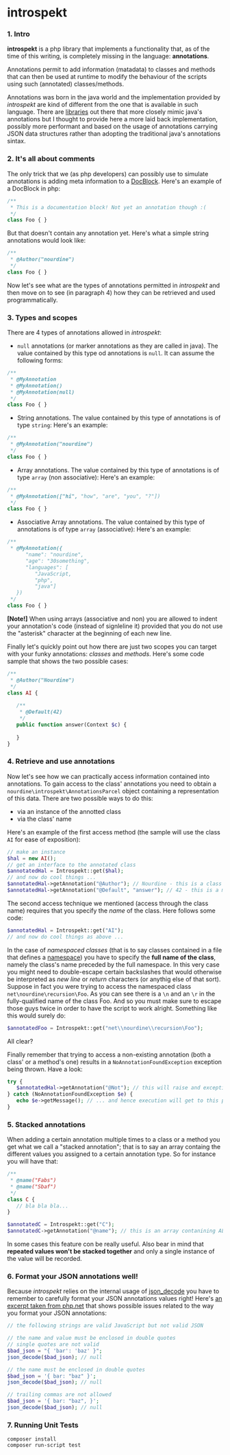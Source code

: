 introspekt
==========

### 1. Intro

**introspekt** is a php library that implements a functionality that, as of the time of this writing, is completely missing in the language: **annotations**.

Annotations permit to add information (matadata) to classes and methods that can then be used at runtime to modify the behaviour of the scripts using such (annotated) classes/methods.

Annotations was born in the java world and the implementation provided by _introspekt_ are kind of different from the one that is available in such language. There are [libraries](http://code.google.com/p/addendum/) out there that more closely mimic java's annotations but I thought to provide here a more laid back implementation, possibly more performant and based on the usage of annotations carrying JSON data structures rather than adopting the traditional java's annotations sintax.

### 2. It's all about comments

The only trick that we (as php developers) can possibly use to simulate annotations is adding meta information to a [DocBlock](http://en.wikipedia.org/wiki/PHPDoc#DocBlock). Here's an example of a DocBlock in php:

```php
/**
 * This is a documentation block! Not yet an annotation though :(
 */
class Foo { }
```

But that doesn't contain any annotation yet. Here's what a simple string annotations would look like:

```php
/**
 * @Author("nourdine")
 */
class Foo { }
```

Now let's see what are the types of annotations permitted in _introspekt_ and then move on to see (in paragraph 4) how they can be retrieved and used programmatically.

### 3. Types and scopes

There are 4 types of annotations allowed in _introspekt_:

  * `null` annotations (or marker annotations as they are called in java). The value contained by this type od annotations is `null`. It can assume the following forms: 

```php
/**
 * @MyAnnotation
 * @MyAnnotation()
 * @MyAnnotation(null)
 */
class Foo { }
```

  * String annotations. The value contained by this type of annotations is of type `string`: Here's an example: 

```php
/**
 * @MyAnnotation("nourdine")
 */
class Foo { }
```

  * Array annotations. The value contained by this type of annotations is of type `array` (non associative): Here's an example: 

```php
/**
 * @MyAnnotation(["hi", "how", "are", "you", "?"])
 */
class Foo { }
```

  * Associative Array annotations. The value contained by this type of annotations is of type `array` (associative): Here's an example: 

```php
/**
 * @MyAnnotation({
      "name": "nourdine",
      "age": "30something",
      "languages": [
         "JavaScript,
         "php",
         "java"]
   })
 */
class Foo { }
```

**[Note!]** When using arrays (associative and non) you are allowed to indent your annotation's code (instead of signleline it) provided that you do not use the "asterisk" character at the beginning of each new line.

Finally let's quickly point out how there are just two scopes you can target with your funky annotations: _classes_ and _methods_. Here's some code sample that shows the two possible cases:

```php
/**
 * @Author("Nourdine")
 */
class AI { 
   
   /**
    * @Default(42)
    */
   public function answer(Context $c) {
      
   } 
}
```

### 4. Retrieve and use annotations

Now let's see how we can practically access information contained into annotations. To gain access to the class' annotations you need to obtain a `nourdine\introspekt\AnnotationsParcel` object containing a representation of this data. There are two possible ways to do this:

  * via an instance of the annotted class 
  * via the class' name

Here's an example of the first access method (the sample will use the class `AI` for ease of exposition):

```php
// make an instance
$hal = new AI();
// get an interface to the annotated class
$annotatedHal = Introspekt::get($hal);
// and now do cool things ...
$annotatedHal->getAnnotation("@Author"); // Nourdine - this is a class annotation 
$annotatedHal->getAnnotation("@Default", "answer"); // 42 - this is a method annotation
```

The second access technique we mentioned (access through the class name) requires that you specify the _name_ of the class. Here follows some code:

```php
$annotatedHal = Introspekt::get("AI");
// and now do cool things as above ...
```

In the case of _namespaced classes_ (that is to say classes contained in a file that defines a [namespace](http://php.net/manual/en/language.namespaces.php)) you have to specify the **full name of the class**, namely the class's name preceded by the full namespace. In this very case you might need to double-escape certain backslashes that would otherwise be interpreted as _new line_ or _return_ characters (or anythig else of that sort). Suppose in fact you were trying to access the namespaced class `net\nourdine\recursion\Foo`. As you can see there is a `\n` and an `\r` in the fully-qualified name of the class Foo. And so you must make sure to escape those guys twice in order to have the script to work alright. Something like this would surely do:

```php
$annotatedFoo = Introspekt::get("net\\nourdine\\recursion\Foo");
```

All clear? 

Finally remember that trying to access a non-existing annotation (both a class' or a method's one) results in a `NoAnnotationFoundException` exception being thrown. Have a look: 

```php
try {
   $annotatedHal->getAnnotation("@Not"); // this will raise and exception ...
} catch (NoAnnotationFoundException $e) {
   echo $e->getMessage(); // ... and hence execution will get to this point!
}
```

### 5. Stacked annotations

When adding a certain annotation multiple times to a class or a method you get what we call a "stacked annotation"; that is to say an array containg the different values you assigned to a certain annotation type. So for instance you will have that:

```php
/**
 * @name("Fabs")
 * @name("Sbaf")
 */
class C {
   // bla bla bla...
}

$annotatedC = Introspekt::get("C");
$annotatedC->getAnnotation("@name"); // this is an array contanining ALL the names assigned to C using the @name annotation (namely Fabs and Sabf)
```

In some cases this feature con be really useful. Also bear in mind that **repeated values won't be stacked together** and only a single instance of the value will be recorded.

### 6. Format your JSON annotations well!

Because _introspekt_ relies on the internal usage of [json_decode](http://ch2.php.net/manual/en/function.json-decode.php) you have to remember to carefully format your JSON annotations values right! Here's [an excerpt taken from php.net](http://www.php.net/manual/en/function.json-decode.php#example-3422) that shows possible issues related to the way you format your JSON annotations:

```php
// the following strings are valid JavaScript but not valid JSON

// the name and value must be enclosed in double quotes
// single quotes are not valid 
$bad_json = "{ 'bar': 'baz' }";
json_decode($bad_json); // null

// the name must be enclosed in double quotes
$bad_json = '{ bar: "baz" }';
json_decode($bad_json); // null

// trailing commas are not allowed
$bad_json = '{ bar: "baz", }';
json_decode($bad_json); // null
```

### 7. Running Unit Tests

```
composer install
composer run-script test
```